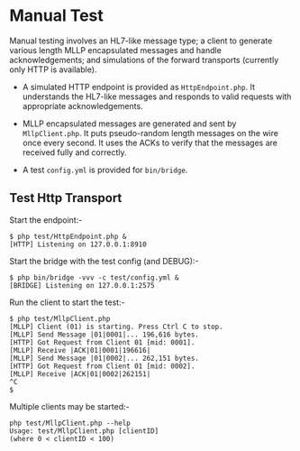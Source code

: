 # Manual Test

Manual testing involves an HL7-like message type; a client to generate various
length MLLP encapsulated messages and handle acknowledgements; and simulations
of the forward transports (currently only HTTP is available).

- A simulated HTTP endpoint is provided as `HttpEndpoint.php`.  It understands
  the HL7-like messages and responds to valid requests with appropriate
  acknowledgements.

- MLLP encapsulated messages are generated and sent by `MllpClient.php`. It
  puts pseudo-random length messages on the wire once every second. It uses the
  ACKs to verify that the messages are received fully and correctly.

- A test `config.yml` is provided for `bin/bridge`.


## Test Http Transport

Start the endpoint:-

    $ php test/HttpEndpoint.php &
    [HTTP] Listening on 127.0.0.1:8910


Start the bridge with the test config (and DEBUG):-

    $ php bin/bridge -vvv -c test/config.yml &
    [BRIDGE] Listening on 127.0.0.1:2575


Run the client to start the test:-

    $ php test/MllpClient.php
    [MLLP] Client (01) is starting. Press Ctrl C to stop.
    [MLLP] Send Message |01|0001|... 196,616 bytes.
    [HTTP] Got Request from Client 01 [mid: 0001].
    [MLLP] Receive |ACK|01|0001|196616|
    [MLLP] Send Message |01|0002|... 262,151 bytes.
    [HTTP] Got Request from Client 01 [mid: 0002].
    [MLLP] Receive |ACK|01|0002|262151|
    ^C
    $

Multiple clients may be started:-

    php test/MllpClient.php --help
    Usage: test/MllpClient.php [clientID]
    (where 0 < clientID < 100)
